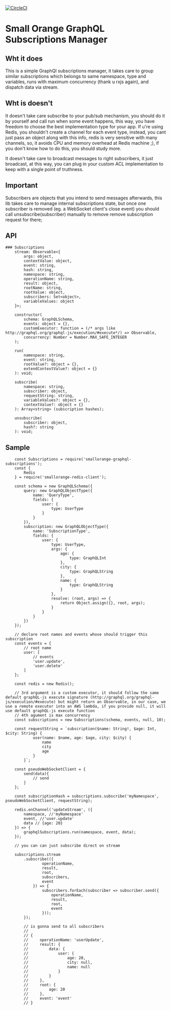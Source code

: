 [![CircleCI](https://circleci.com/gh/feliperohdee/smallorange-graphql-subscriptions.svg?style=svg)](https://circleci.com/gh/feliperohdee/smallorange-graphql-subscriptions)

# Small Orange GraphQL Subscriptions Manager

## Wht it does

This is a simple GraphQl subscriptions manager, it takes care to group similar subscriptions which belongs to same namespace, type and variables, runs with maximum concurrency (thank u rxjs again), and dispatch data via stream.

## Wht is doesn't

It doesn't take care subscribe to your pub/sub mechanism, you should do it by yourself and call run when some event happens, this way, you have freedom to choose the best implementation type for your app. If u're using Redis, you shouldn't create a channel for each event type, instead, you cant just pass an object along with this info, redis is very sensitive with many channels, so, it avoids CPU and memory overhead at Redis machine ;), if you don't know how to do this, you should study more.

It doesn't take care to broadcast messages to right subscribers, it just broadcast, at this way, you can plug in your custom ACL implementation to keep with a single point of truthness.

## Important

Subscribers are objects that you intend to send messages afterwards, this lib takes care to manage internal subscriptions state, but once one subscriber is removed (eg. a WebSocket client's close event) you should call unsubscribe(subscriber) manually to remove remove subscription request for there;

## API
	### Subscriptions
		stream: Observable<{
			args: object,
			contextValue: object,
			event: string,
			hash: string,
			namespace: string,
			operationName: string,
			result: object,
			rootName: string,
			rootValue: object,
			subscribers: Set<object>,
			variableValues: object
		}>;
		
		constructor(
			schema: GraphQLSchema, 
			events: object = {}, 
			customExecutor: function = (/* args like http://graphql.org/graphql-js/execution/#execute*/) => Observable, 
			concurrency: Number = Number.MAX_SAFE_INTEGER
		);
		
		run(
			namespace: string, 
			event: string, 
			rootValue?: object = {}, 
			extendContextValue?: object = {}
		): void;
		
		subscribe(
			namespace: string, 
			subscriber: object, 
			requestString: string, 
			variableValues?: object = {}, 
			contextValue?: object = {}
		): Array<string> (subscription hashes);
		
		unsubscribe(
			subscriber: object, 
			hash?: string
		): void;

## Sample

		const Subscriptions = require('smallorange-graphql-subscriptions');
		const {
			Redis
		} = require('smallorange-redis-client');

		const schema = new GraphQLSchema({
		    query: new GraphQLObjectType({
		        name: 'QueryType',
		        fields: {
		            user: {
		                type: UserType
		            }
		        }
		    }),
		    subscription: new GraphQLObjectType({
		        name: 'SubscriptionType',
		        fields: {
		            user: {
		                type: UserType,
		                args: {
		                    age: {
		                        type: GraphQLInt
		                    },
		                    city: {
		                        type: GraphQLString
		                    },
		                    name: {
		                        type: GraphQLString
		                    }
		                },
		                resolve: (root, args) => {
		                    return Object.assign({}, root, args);
		                }
		            }
		        }
		    })
		});

		// declare root names and events whose should trigger this subscription
        const events = {
        	// root name
        	user: [
        		// events
                'user.update',
                'user.delete'
            ]
        };
		
		const redis = new Redis();

		// 3rd argument is a custom executor, it should follow the same default graphQL-js execute signature (http://graphql.org/graphql-js/execution/#execute) but might return an Observable, in our case, we use a remote executor into an AWS lambda, if you provide null, it will use default graphQL-js execute function
		// 4th agument is max concurrency
		const subscriptions = new Subscriptions(schema, events, null, 10);
		
		const requestString = `subscription($name: String!, $age: Int, $city: String) {
		        user(name: $name, age: $age, city: $city) {
		            name
		            city
		            age
		        }
		    }`;
		
		const pseudoWebSocketClient = {
			send(data){
				// send
			}
		};
		
		const subscriptionHash = subscriptions.subscribe('myNamespace', pseudoWebSocketClient, requestString);

		redis.onChannel('updateStream', ({
			namespace, //'myNamespace'
			event, //'user.update'
			data // {age: 20}
		}) => {
			graphqlSubscriptions.run(namespace, event, data);
		});

		// you can can just subscribe direct on stream

		subscriptions.stream
		    .subscribe(({
		    		operationName,
		    		result,
		    		root,
		    		subscribers,
		    		event
		    	}) => {
		    		subscribers.forEach(subscriber => subscriber.send({
		    			operationName,
		    			result,
		    			root,
		    			event
		    		}));
    		});

    		// is gonna send to all subscribers
			//
			// {
			//	   operationName: 'userUpdate',
			//     result: {
			//         data: {
			//             user: {
			//                 age: 20,
			//                 city: null,
			//                 name: null
			//             }
			//         }
			//     },
			//     root: {
			//         age: 20
			//     },
			//     event: 'event'
			// }
